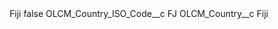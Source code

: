 <?xml version="1.0" encoding="UTF-8"?>
<CustomMetadata xmlns="http://soap.sforce.com/2006/04/metadata" xmlns:xsi="http://www.w3.org/2001/XMLSchema-instance" xmlns:xsd="http://www.w3.org/2001/XMLSchema">
    <label>Fiji</label>
    <protected>false</protected>
    <values>
        <field>OLCM_Country_ISO_Code__c</field>
        <value xsi:type="xsd:string">FJ</value>
    </values>
    <values>
        <field>OLCM_Country__c</field>
        <value xsi:type="xsd:string">Fiji</value>
    </values>
</CustomMetadata>
